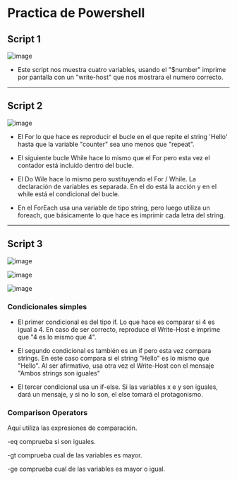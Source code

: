 # Practica de Powershell

## Script 1

![image](https://user-images.githubusercontent.com/91567318/162516995-1b260729-da25-46d0-8e0d-74f9ffee6906.png)

- Este script nos muestra cuatro variables, usando el "$number" imprime por pantalla con un "write-host" que nos mostrara el numero correcto.

---

## Script 2

![image](https://user-images.githubusercontent.com/91567318/162515592-0beb9744-0bfa-4e12-806b-9a6940e19c21.png)


- El For lo que hace es reproducir el bucle en el que repite el string 'Hello' hasta que la variable "counter" sea uno menos que "repeat".

- El siguiente bucle While hace lo mismo que el For pero esta vez el contador está incluido dentro del bucle.

- El Do Wile hace lo mismo pero sustituyendo el For / While. La declaración de variables es separada. En el do está la acción y en el while está el condicional del bucle.

- En el ForEach usa una variable de tipo string, pero luego utiliza un foreach, que básicamente lo que hace es imprimir cada letra del string.

---

## Script 3
![image](https://user-images.githubusercontent.com/91567318/162516161-092c01ea-e1ff-4bd8-95b7-c606267d4bbe.png)

![image](https://user-images.githubusercontent.com/91567318/162516889-421783c2-ae1b-44ee-a1c5-a84d3f47b425.png)

![image](https://user-images.githubusercontent.com/91567318/162516938-0e8c2411-a448-42b0-9f61-72521db382bc.png)


### Condicionales simples
- El primer condicional es del tipo if. Lo que hace es comparar si 4 es igual a 4. En caso de ser correcto, reproduce el Write-Host e imprime que "4 es lo mismo que 4".

- El segundo condicional es también es un if pero esta vez compara strings. En este caso compara si el string "Hello" es lo mismo que "Hello". Al ser afirmativo, usa otra vez el Write-Host con el mensaje "Ambos strings son iguales"

- El tercer condicional usa un if-else. Si las variables x e y son iguales, dará un mensaje, y si no lo son, el else tomará el protagonismo.

### Comparison Operators
Aquí utiliza las expresiones de comparación.

-eq comprueba si son iguales.

-gt comprueba cual de las variables es mayor.

-ge comprueba cual de las variables es mayor o igual.
